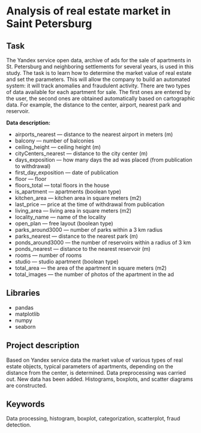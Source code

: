 # Analysis of real estate market in Saint Petersburg

## Task

The Yandex service open data, archive of ads for the sale of apartments in St. Petersburg and neighboring settlements for several years, is used in this study. The task is to learn how to determine the market value of real estate and set the parameters. This will allow the company to build an automated system: it will track anomalies and fraudulent activity.
There are two types of data available for each apartment for sale. The first ones are entered by the user, the second ones are obtained automatically based on cartographic data. For example, the distance to the center, airport, nearest park and reservoir.


**Data description:**

- airports_nearest — distance to the nearest airport in meters (m)
- balcony — number of balconies
- ceiling_height — ceiling height (m)
- cityCenters_nearest — distance to the city center (m)
- days_exposition — how many days the ad was placed (from publication to withdrawal)
- first_day_exposition — date of publication
- floor — floor
- floors_total — total floors in the house
- is_apartment — apartments (boolean type)
- kitchen_area — kitchen area in square meters (m2)
- last_price — price at the time of withdrawal from publication
- living_area — living area in square meters (m2)
- locality_name — name of the locality
- open_plan — free layout (boolean type)
- parks_around3000 — number of parks within a 3 km radius
- parks_nearest — distance to the nearest park (m)
- ponds_around3000 — the number of reservoirs within a radius of 3 km
- ponds_nearest — distance to the nearest reservoir (m)
- rooms — number of rooms
- studio — studio apartment (boolean type)
- total_area — the area of the apartment in square meters (m2)
- total_images — the number of photos of the apartment in the ad

## Libraries

- pandas
- matplotlib
- numpy
- seaborn

## Project description

Based on Yandex service data the market value of various types of real estate objects, typical parameters of apartments, depending on the distance from the center, is determined. Data preprocessing was carried out. New data has been added. Histograms, boxplots, and scatter diagrams are constructed.

## Keywords

Data processing, histogram, boxplot, categorization, scatterplot, fraud detection.
